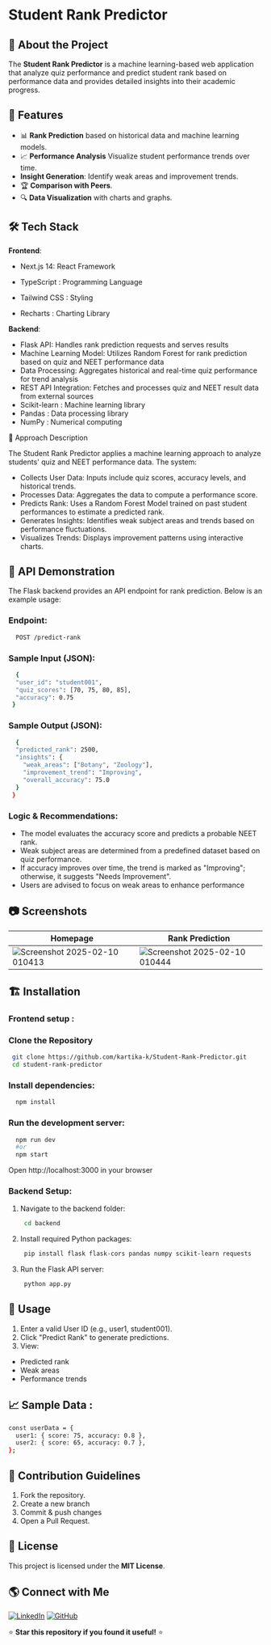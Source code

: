# Student Rank Predictor

## 📌 About the Project
The **Student Rank Predictor** is a machine learning-based web application that analyze quiz performance and predict student rank based on performance data and provides detailed insights into their academic progress.

## 🚀 Features
- 📊 **Rank Prediction** based on historical data and machine learning models.
- 📈 **Performance Analysis** Visualize student performance trends over time.
- **Insight Generation**: Identify weak areas and improvement trends.
- 🏆 **Comparison with Peers**.
- 🔍 **Data Visualization** with charts and graphs.

## 🛠 Tech Stack
**Frontend**:

- Next.js 14: React Framework

- TypeScript : Programming Language

- Tailwind CSS : Styling

- Recharts : Charting Library

**Backend**:

- Flask API: Handles rank prediction requests and serves results
- Machine Learning Model: Utilizes Random Forest for rank prediction based on quiz and NEET performance data
- Data Processing: Aggregates historical and real-time quiz performance for trend analysis
- REST API Integration: Fetches and processes quiz and NEET result data from external sources
- Scikit-learn : Machine learning library
- Pandas : Data processing library
- NumPy : Numerical computing

📖 Approach Description

The Student Rank Predictor applies a machine learning approach to analyze students' quiz and NEET performance data. The system:

- Collects User Data: Inputs include quiz scores, accuracy levels, and historical trends.
- Processes Data: Aggregates the data to compute a performance score.
- Predicts Rank: Uses a Random Forest Model trained on past student performances to estimate a predicted rank.
- Generates Insights: Identifies weak subject areas and trends based on performance fluctuations.
- Visualizes Trends: Displays improvement patterns using interactive charts.

## 📡 API Demonstration

The Flask backend provides an API endpoint for rank prediction. Below is an example usage:
### Endpoint:
```bash
  POST /predict-rank
```
### Sample Input (JSON):
```bash
  {
  "user_id": "student001",
  "quiz_scores": [70, 75, 80, 85],
  "accuracy": 0.75
 }
```
### Sample Output (JSON):
```bash
  {
  "predicted_rank": 2500,
  "insights": {
    "weak_areas": ["Botany", "Zoology"],
    "improvement_trend": "Improving",
    "overall_accuracy": 75.0
  }
 }
```
### Logic & Recommendations:

- The model evaluates the accuracy score and predicts a probable NEET rank.
- Weak subject areas are determined from a predefined dataset based on quiz performance.
- If accuracy improves over time, the trend is marked as "Improving"; otherwise, it suggests "Needs Improvement".
- Users are advised to focus on weak areas to enhance performance

## 📷 Screenshots
| Homepage  | Rank Prediction |
|-----------|----------------|
|![Screenshot 2025-02-10 010413](https://github.com/user-attachments/assets/151cc3f8-df8a-4ee6-91db-a69b2ecf51ce) | ![Screenshot 2025-02-10 010444](https://github.com/user-attachments/assets/5beee22e-8123-48c4-b8e9-f9e5c85b4150) |

## 🏗 Installation

### Frontend setup :
### Clone the Repository
```bash
 git clone https://github.com/kartika-k/Student-Rank-Predictor.git
 cd student-rank-predictor
```
### Install dependencies:
```bash
  npm install
```
### Run the development server:
```bash
  npm run dev
  #or
  npm start
```
Open http://localhost:3000 in your browser

### Backend Setup:
1. Navigate to the backend folder:
   ```bash
    cd backend
   ```
2. Install required Python packages:
   ```bash
    pip install flask flask-cors pandas numpy scikit-learn requests
   ```
3. Run the Flask API server:
   ```bash
    python app.py
   ```
## 🎯 Usage
1. Enter a valid User ID (e.g., user1, student001).
2. Click "Predict Rank" to generate predictions.
3. View:
  - Predicted rank
  - Weak areas
  - Performance trends

## 📈 Sample Data :
```bash
const userData = {
  user1: { score: 75, accuracy: 0.8 },
  user2: { score: 65, accuracy: 0.7 },
};
```
## 🤝 Contribution Guidelines
1. Fork the repository.
2. Create a new branch 
3. Commit & push changes
5. Open a Pull Request.

## 📜 License
This project is licensed under the **MIT License**.

## 🌎 Connect with Me
[![LinkedIn](https://img.shields.io/badge/LinkedIn-Connect-blue)](https://www.linkedin.com/in/kartika-k2810/)  [![GitHub](https://img.shields.io/badge/GitHub-Follow-black)](https://github.com/kartika-k)

⭐ **Star this repository if you found it useful!** ⭐

